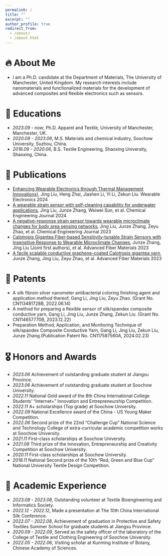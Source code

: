 ```yaml
---
permalink: /
title: ""
excerpt: ""
author_profile: true
redirect_from: 
  - /about/
  - /about.html
---
```




# 🔥 About Me
- I am a Ph.D. candidate at the Department of Materials, The University of Manchester, United Kingdom. My research interests include nanomaterials and functionalized materials for the development of advanced composites and flexible electronics such as sensors.

# 📖 Educations
- *2023.09 - now*, Ph.D. Apparel and Textile, University of Manchester, Manchester, UK.  
- *2020.09 - 2023.06*, M.S. Materials and chemical industry, Soochow University, Suzhou, China.
- *2016.09 - 2020.06*, B.S. Textile Engineering, Shaoxing University, Shaoxing, China. 


# 📝 Publications 
- [Enhancing Wearable Electronics through Thermal Management Innovations](https://www.sciencedirect.com/science/article/pii/S2950235724000131)), Jing Liu, Heng Zhai, Jiashen Li, Yi Li, Zekun Liu. Wearable Electronics 2024
- [A wearable strain sensor with self-cleaning capability for underwater applications](https://www.sciencedirect.com/science/article/pii/S138589472403314X), Jing Liu, Junze Zhang, Weiwei Sun, et al. Chemical Engineering Journal 2024
- [A negative-response strain sensor towards wearable microclimate changes for body area sensing networks](https://www.sciencedirect.com/science/article/abs/pii/S1385894723003595#b0120), Jing Liu, Junze Zhang, Zeyu Zhao, et al. Chemical Engineering Journal 2023
- [Calotropis Gigantea Fiber-based Sensitivity-tunable Strain Sensors with Insensitive Response to Wearable Microclimate Changes](https://link.springer.com/article/10.1007/s42765-023-00270-y), Junze Zhang, Jing Liu (Joint first authors), et al. Advanced Fiber Materials 2023
- [A facile scalable conductive graphene-coated Calotropis gigantea yarn](https://link.springer.com/article/10.1007/s10570-022-04475-z), Junze Zhang, Jing Liu, Zeyu Zhao, et al. Advanced Fiber Materials 2023


# 🔬 Patents 
- A silk fibroin silver nanometer antibacterial coloring finishing agent and application method thereof, Gang Li, Jing Liu, Zeyu Zhao. (Grant No. CN113481728B, 2022.06.14)
- A method for preparing a flexible sensor of silk/spandex composite conductive yarn, Gang Li, Jing Liu, Junze Zhang, Zekun Liu. (Grant No. CN114657770B, 2023.12.22)
- Preparation Method, Application, and Monitoring Technique of silk/spandex Composite Conductive Yarn, Gang Li, Jing Liu, Zekun Liu, Junze Zhang.(Publication Patent No. CN117587560A, 2024.02.23)


# 🎖 Honors and Awards
- *2023.06*  Achievement of outstanding graduate student at Jiangsu Province. 
- *2023.06*  Achievement of outstanding graduate student at Soochow University. 
- *2022.11*  National Gold award of the 8th China International College Students’ “Internet+” Innovation and Entrepreneurship Competition. 
- *2022.11*  A+ scholarships (Top grade) at Soochow University. 
- *2022.09*  National Excellence award of the China - US Young Maker Competition. 
- *2022.06*  Second prize of the 22nd “Challenge Cup” National Science and Technology College of extra-curricular academic competition works at Soochow University. 
- *2021.11*  First-class scholarships at Soochow University. 
- *2021.08*  Third prize of the Innovation, Entrepreneurship and Creativity Competition at Soochow University. 
- *2020.11*  First-class scholarships at Soochow University. 
- *2018.11*  National Second prize of the 10th “Red, Green and Blue Cup” National University Textile Design Competition. 


# 💬 Academic Experience
- *2023.08 - 2023.08*,  Outstanding volunteer at Textile Bioengineering and Informatics Society. 
- *2022.12 - 2022.12*,  Made a presentation at The 10th China International Silk Conference. 
- *2022.07 - 2022.08*,  Achievement of graduation in Protective and Safety Textiles Summer School for graduate students at Jiangsu Province. 
- *2020.09 - 2022.09*,  Served as the safety officer of the laboratory of the College of Textile and Clothing Engineering of Soochow University. 
- *2022.05 - 2022.06*,  Visiting scholar at Kunming Institute of Botany, Chinese Academy of Sciences. 
